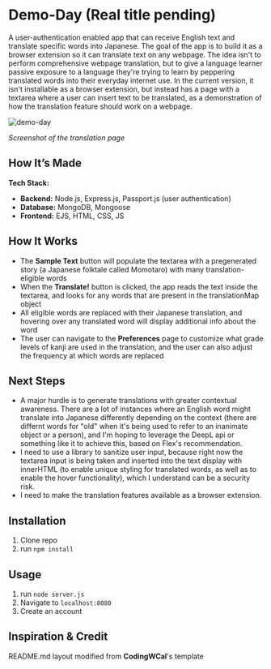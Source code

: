 # Demo-Day (Real title pending)

A user-authentication enabled app that can receive English text and translate specific words into Japanese. The goal of the app is to build it as a browser extension so it can translate text on any webpage. The idea isn't to perform comprehensive webpage translation, but to give a language learner passive exposure to a language they're trying to learn by peppering translated words into their everyday internet use. In the current version, it isn't installable as a browser extension, but instead has a page with a textarea where a user can insert text to be translated, as a demonstration of how the translation feature should work on a webpage.

![demo-day](https://github.com/user-attachments/assets/f683d585-c7c7-4573-a62f-a55cba328700)

*Screenshot of the translation page*

## How It’s Made

**Tech Stack:**  
- **Backend:** Node.js, Express.js, Passport.js (user authentication)
- **Database:** MongoDB, Mongoose
- **Frontend:** EJS, HTML, CSS, JS  

## How It Works
- The **Sample Text** button will populate the textarea with a pregenerated story (a Japanese folktale called Momotaro) with many translation-eligible words
-  When the **Translate!** button is clicked, the app reads the text inside the textarea, and looks for any words that are present in the translationMap object
- All eligible words are replaced with their Japanese translation, and hovering over any translated word will display additional info about the word
- The user can navigate to the **Preferences** page to customize what grade levels of kanji are used in the translation, and the user can also adjust the frequency at which words are replaced

## Next Steps
- A major hurdle is to generate translations with greater contextual awareness. There are a lot of instances where an English word might translate into Japanese differently depending on the context (there are differnt words for "old" when it's being used to refer to an inanimate object or a person), and I'm hoping to leverage the DeepL api or something like it to achieve this, based on Flex's recommendation.
- I need to use a library to sanitize user input, because right now the textarea input is being taken and inserted into the text display with innerHTML (to enable unique styling for translated words, as well as to enable the hover functionality), which I understand can be a security risk.
- I need to make the translation features available as a browser extension.

## Installation

1. Clone repo
2. run `npm install`

## Usage

1. run `node server.js`
2. Navigate to `localhost:8080`
3. Create an account

## Inspiration & Credit

README.md layout modified from **CodingWCal**'s template
